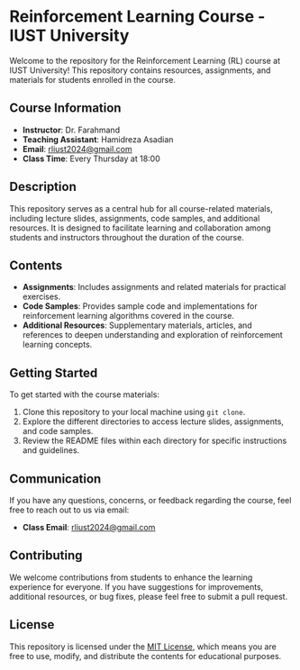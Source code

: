 # Reinforcement Learning Course - IUST University

Welcome to the repository for the Reinforcement Learning (RL) course at IUST University! This repository contains resources, assignments, and materials for students enrolled in the course.

## Course Information

- **Instructor**: Dr. Farahmand
- **Teaching Assistant**: Hamidreza Asadian
- **Email**: [rliust2024@gmail.com](mailto:rliust2024@gmail.com)
- **Class Time**: Every Thursday at 18:00

## Description

This repository serves as a central hub for all course-related materials, including lecture slides, assignments, code samples, and additional resources. It is designed to facilitate learning and collaboration among students and instructors throughout the duration of the course.

## Contents

- **Assignments**: Includes assignments and related materials for practical exercises.
- **Code Samples**: Provides sample code and implementations for reinforcement learning algorithms covered in the course.
- **Additional Resources**: Supplementary materials, articles, and references to deepen understanding and exploration of reinforcement learning concepts.

## Getting Started

To get started with the course materials:

1. Clone this repository to your local machine using `git clone`.
2. Explore the different directories to access lecture slides, assignments, and code samples.
3. Review the README files within each directory for specific instructions and guidelines.

## Communication

If you have any questions, concerns, or feedback regarding the course, feel free to reach out to us via email:

- **Class Email**: [rliust2024@gmail.com](mailto:rliust2024@gmail.com)

## Contributing

We welcome contributions from students to enhance the learning experience for everyone. If you have suggestions for improvements, additional resources, or bug fixes, please feel free to submit a pull request.

## License

This repository is licensed under the [MIT License](LICENSE), which means you are free to use, modify, and distribute the contents for educational purposes.

